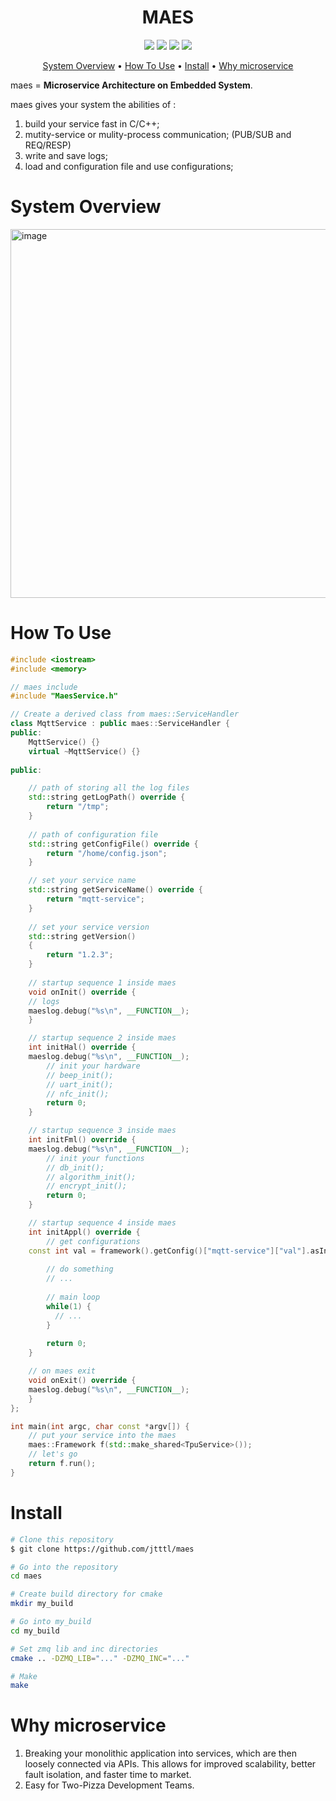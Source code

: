 <h1 align="center">
  <font>MAES</font>
</h1>

<p align="center">
  <a><img src="https://img.shields.io/badge/based on-c++-green.svg?maxAge=2592000&amp;style=flat"></a>
  <a><img src="https://img.shields.io/badge/based on-zmq-green.svg?maxAge=2592000&amp;style=flat"></a>
  <a><img src="https://img.shields.io/badge/based on-zlog-green.svg?maxAge=2592000&amp;style=flat"></a>
  <a><img src="https://img.shields.io/badge/based on-jsoncpp-green.svg?maxAge=2592000&amp;style=flat"></a>
</p>

<p align="center">
  <a href="#System Overview">System Overview</a> •
  <a href="#How To Use">How To Use</a> •
  <a href="#Install">Install</a>  •
  <a href="#Why microservice">Why microservice</a>
</p>


maes = **Microservice Architecture on Embedded System**.

maes gives your system the abilities of :

1. build your service fast in C/C++;
2. mutity-service or mulity-process communication; (PUB/SUB and REQ/RESP)
3. write and save logs;
4. load and configuration file and use configurations;



# System Overview
<img width="590" alt="image" src="https://github.com/jtttl/maes/assets/8311087/d562ad71-d0a9-4b2f-8f69-7215b66aedf9">



# How To Use

```cpp
#include <iostream>
#include <memory>

// maes include
#include "MaesService.h" 

// Create a derived class from maes::ServiceHandler
class MqttService : public maes::ServiceHandler {
public:
    MqttService() {}
    virtual ~MqttService() {}
  
public:

    // path of storing all the log files 
    std::string getLogPath() override {
        return "/tmp";
    }
  
    // path of configuration file
    std::string getConfigFile() override {
        return "/home/config.json";
    }

    // set your service name
    std::string getServiceName() override {
        return "mqtt-service";
    }
  
    // set your service version
    std::string getVersion()
    {
      	return "1.2.3";
    }
  
    // startup sequence 1 inside maes
    void onInit() override {
	// logs
	maeslog.debug("%s\n", __FUNCTION__); 
    }

    // startup sequence 2 inside maes
    int initHal() override {
	maeslog.debug("%s\n", __FUNCTION__); 
      	// init your hardware
      	// beep_init();
        // uart_init();
        // nfc_init();
        return 0;
    }

    // startup sequence 3 inside maes
    int initFml() override {
	maeslog.debug("%s\n", __FUNCTION__); 
        // init your functions
      	// db_init();
      	// algorithm_init();
      	// encrypt_init();
        return 0;
    }

  	// startup sequence 4 inside maes
    int initAppl() override {
      	// get configurations
	const int val = framework().getConfig()["mqtt-service"]["val"].asInt();
     		
      	// do something
      	// ...
      	
      	// main loop
      	while(1) {
          // ...
        }
      
        return 0;
    }

  	// on maes exit
    void onExit() override {
	maeslog.debug("%s\n", __FUNCTION__); 
    }
};

int main(int argc, char const *argv[]) {
    // put your service into the maes
    maes::Framework f(std::make_shared<TpuService>());
    // let's go
    return f.run();
}
```



# Install

```bash
# Clone this repository
$ git clone https://github.com/jtttl/maes

# Go into the repository
cd maes

# Create build directory for cmake
mkdir my_build

# Go into my_build
cd my_build 

# Set zmq lib and inc directories
cmake .. -DZMQ_LIB="..." -DZMQ_INC="..."

# Make
make
```

# Why microservice

1. Breaking your monolithic application into services, which are then loosely connected via APIs. This allows for improved scalability, better fault isolation, and faster time to market.
2. Easy for Two-Pizza Development Teams.

